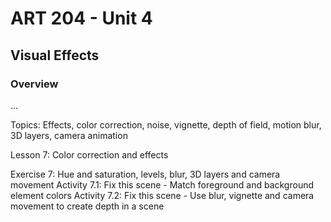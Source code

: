 # **ART 204 - Unit 4**

## Visual Effects

### **Overview**

...

Topics:
Effects, color correction, noise, vignette, depth of field, motion blur, 3D layers, camera animation

Lesson 7: Color correction and effects

Exercise 7: Hue and saturation, levels, blur, 3D layers and camera movement
Activity 7.1: Fix this scene - Match foreground and background element colors
Activity 7.2: Fix this scene - Use blur, vignette and camera movement to create depth in a scene


